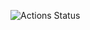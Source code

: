 ![Actions Status](https://github.com/Femalopper/autocomplete/actions/.github/workflows/eslint-check.yml/badge.svg?event=push)
